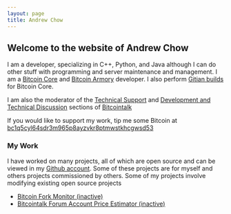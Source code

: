 ```yaml
---
layout: page
title: Andrew Chow
---
```

## Welcome to the website of Andrew Chow

I am a developer, specializing in C++, Python, and Java although I can do other stuff with programming and server maintenance and management. I am a [Bitcoin Core](https://bitcoincore.org) and [Bitcoin Armory](https://btcarmory.com) developer. I also perform [Gitian builds](_posts/2016-01-23-Gitian-builder.md) for Bitcoin Core.

I am also the moderator of the [Technical Support](https://bitcointalk.org/index.php?board=4.0) and [Development and Technical Discussion](https://bitcointalk.org/index.php?board=6.0) sections of [Bitcointalk](https://bitcointalk.org)

If you would like to support my work, tip me some Bitcoin at [bc1q5cyl64sdr3m965p8ayzvkr8ptmwstkhcgwsd53](bitcoin:bc1q5cyl64sdr3m965p8ayzvkr8ptmwstkhcgwsd53)


### My Work

I have worked on many projects, all of which are open source and can be viewed in my [Github account](https://github.com/achow101). Some of these projects are for myself and others projects commissioned by others. Some of my projects involve modifying existing open source projects

 - [Bitcoin Fork Monitor (inactive)](http://btcforkmonitor.info)
 - [Bitcointalk Forum Account Price Estimator (inactive)](http://www.bctalkaccountpricer.info/)
